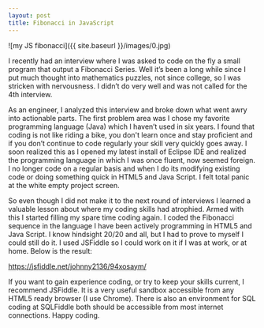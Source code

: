 ```yaml
---
layout: post
title: Fibonacci in JavaScript
---
```

![my JS fibonacci]({{ site.baseurl }}/images/0.jpg)

I recently had an interview where I was asked to code on the fly a small program that output a Fibonacci Series. Well it’s been a long while since I put much thought into mathematics puzzles, not since college, so I was stricken with nervousness. I didn’t do very well and was not called for the 4th interview. 

As an engineer, I analyzed this interview and broke down what went awry into actionable parts. The first problem area was I chose my favorite programming language (Java) which I haven’t used in six years. I found that coding is not like riding a bike, you don't learn once and stay proficient and if you don’t continue to code regularly your skill very quickly goes away. I soon realized this as I opened my latest install of Eclipse IDE and realized the programming language in which I was once fluent, now seemed foreign. I no longer code on a regular basis and when I do its modifying existing code or doing something quick in HTML5 and Java Script. I felt total panic at the white empty project screen.

So even though I did not make it to the next round of interviews I learned a valuable lesson about where my coding skills had atrophied. Armed with this I started filling my spare time coding again. I coded the Fibonacci sequence in the language I have been actively programming in HTML5 and Java Script. I know hindsight 20/20 and all, but I had to prove to myself I could still do it. I used JSFiddle so I could work on it if I was at work, or at home. Below is the result:

https://jsfiddle.net/johnny2136/94xosaym/

If you want to gain experience coding, or try to keep your skills current, I recommend JSFiddle. It is a very useful sandbox accessible from any HTML5 ready browser (I use Chrome). There is also an environment for SQL coding at SQLFiddle both should be accessible from most internet connections. Happy coding.
